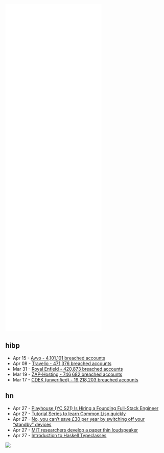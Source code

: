 ![Metrics](https://raw.githubusercontent.com/phixion/phixion/master/metrics.svg)

## hibp

<!--
for https://github.com/phixion/phixion/blob/main/.github/workflows/feeds.yml
-->
<!--START_SECTION:haveibeenpwnd-->
- Apr 15 - [Avvo - 4,101,101 breached accounts](https://haveibeenpwned.com/PwnedWebsites#Avvo)
- Apr 08 - [Travelio - 471,376 breached accounts](https://haveibeenpwned.com/PwnedWebsites#Travelio)
- Mar 31 - [Royal Enfield - 420,873 breached accounts](https://haveibeenpwned.com/PwnedWebsites#RoyalEnfield)
- Mar 19 - [ZAP-Hosting - 746,682 breached accounts](https://haveibeenpwned.com/PwnedWebsites#ZAPHosting)
- Mar 17 - [CDEK (unverified) - 19,218,203 breached accounts](https://haveibeenpwned.com/PwnedWebsites#CDEK)
<!--END_SECTION:haveibeenpwnd-->

## hn

<!--
for https://github.com/phixion/phixion/blob/main/.github/workflows/feeds.yml
-->
<!--START_SECTION:hn-->
- Apr 27 - [Playhouse (YC S21) Is Hiring a Founding Full-Stack Engineer](https://www.ycombinator.com/companies/playhouse/jobs/s9TaYfC-founding-full-stack-engineer)
- Apr 27 - [Tutorial Series to learn Common Lisp quickly](https://github.com/rabbibotton/clog/blob/main/LEARN.md)
- Apr 27 - [No, you can’t save £30 per year by switching off your “standby” devices](https://shkspr.mobi/blog/2021/10/no-you-cant-save-30-per-year-by-switching-off-your-standby-devices/)
- Apr 27 - [MIT researchers develop a paper thin loudspeaker](https://news.mit.edu/2022/low-power-thin-loudspeaker-0426)
- Apr 27 - [Introduction to Haskell Typeclasses](https://serokell.io/blog/haskell-typeclasses)
<!--END_SECTION:hn-->

<!--
for https://yhype.me
-->
![](https://hit.yhype.me/github/profile?user_id=13013670)

